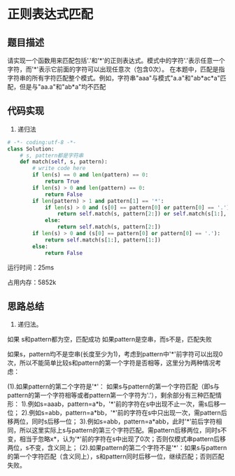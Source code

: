 # 正则表达式匹配


## 题目描述

请实现一个函数用来匹配包括'.'和'\*'的正则表达式。模式中的字符'.'表示任意一个字符，而'\*'表示它前面的字符可以出现任意次（包含0次）。 在本题中，匹配是指字符串的所有字符匹配整个模式。例如，字符串"aaa"与模式"a.a"和"ab\*ac\*a"匹配，但是与"aa.a"和"ab\*a"均不匹配


## 代码实现

1. 递归法
```python
# -*- coding:utf-8 -*-
class Solution:
    # s, pattern都是字符串
    def match(self, s, pattern):
        # write code here
        if len(s) == 0 and len(pattern) == 0:
            return True
        if len(s) > 0 and len(pattern) == 0:
            return False
        if len(pattern) > 1 and pattern[1] == '*':
            if len(s) > 0 and (s[0] == pattern[0] or pattern[0] == '.'):
                return self.match(s, pattern[2:]) or self.match(s[1:], pattern)
            else:
                return self.match(s, pattern[2:])
        if len(s) > 0 and (s[0] == pattern[0] or pattern[0] == '.'):
            return self.match(s[1:], pattern[1:])
        else:
            return False
```
运行时间：25ms

占用内存：5852k


## 思路总结

1. 递归法。

如果 s和pattern都为空，匹配成功
如果pattern是空串，而s不是，匹配失败

如果s，pattern均不是空串(长度至少为1)，考虑到pattern中'\*'前字符可以出现0次，所以不能简单比较s和pattern的第一个字符是否相等，这里分为两种情况考虑：

(1).如果pattern的第二个字符是'\*'：
如果s与pattern的第一个字符匹配（即s与pattern的第一个字符相等或者pattern第一个字符为'.'），剩余部分有三种匹配情形：
1).例如s=aaab，pattern=a\*b，'\*'前的字符在s中出现不止一次，需s后移一位；
2).例如s=abb，pattern=a\*bb，'\*'前的字符在s中只出现一次，需pattern后移两位，同时s后移一位；
3).例如s=abb，pattern=a\*abb，此时'\*'前后字符相同，所以这里实际上s与pattern的第三个字符匹配。需pattern后移两位，同时s不变，相当于忽略x\*，认为'\*'前的字符在s中出现了0次；否则仅模式串pattern后移两位，s不变，含义同上；
(2).如果pattern的第二个字符不是'\*'：如果s与pattern的第一个字符匹配（含义同上），s和pattern同时后移一位，继续匹配；否则匹配失败。
